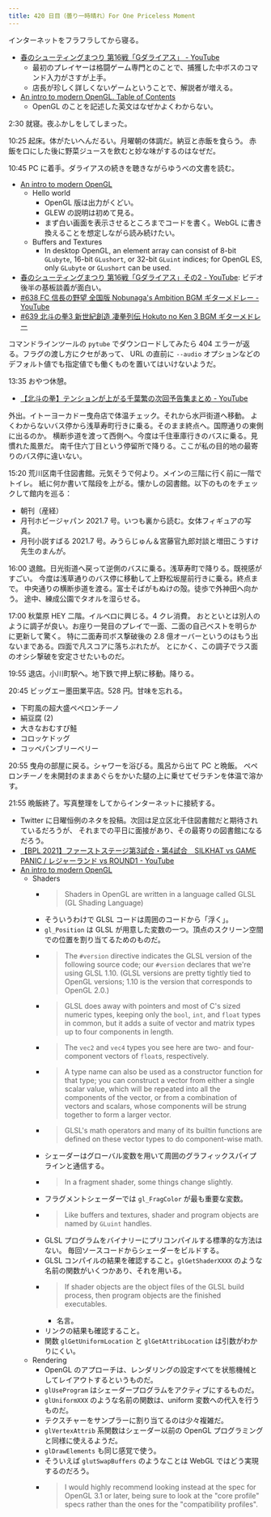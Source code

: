 ```yaml
---
title: 420 日目（曇り一時晴れ）For One Priceless Moment
---
```


インターネットをフラフラしてから寝る。

* [春のシューティングまつり 第16戦「Gダライアス」 - YouTube](https://www.youtube.com/watch?v=pKDPP06wB5M)
  * 最初のプレイヤーは格闘ゲーム専門とのことで、捕獲した中ボスのコマンド入力がさすが上手。
  * 店長が珍しく詳しくないゲームということで、解説者が増える。
* [An intro to modern OpenGL. Table of Contents](https://duriansoftware.com/joe/an-intro-to-modern-opengl.-table-of-contents)
  * OpenGL のことを記述した英文はなぜかよくわからない。

2:30 就寝。夜ふかしをしてしまった。

10:25 起床。体がたいへんだるい。月曜朝の体調だ。納豆と赤飯を食らう。
赤飯を口にした後に野菜ジュースを飲むと妙な味がするのはなぜだ。

10:45 PC に着手。ダライアスの続きを聴きながらゆうべの文書を読む。

* [An intro to modern OpenGL][duriansoftware]
  * Hello world
    * OpenGL 版は出力がくどい。
    * GLEW の説明は初めて見る。
    * まず白い画面を表示させるところまでコードを書く。WebGL に書き換えることを想定しながら読み続けたい。
  * Buffers and Textures
    * In desktop OpenGL, an element array can consist of 8-bit `GLubyte`, 16-bit
      `GLushort`, or 32-bit `GLuint` indices; for OpenGL ES, only `GLubyte` or
      `GLushort` can be used.
* [春のシューティングまつり 第16戦「Gダライアス」その2 - YouTube](https://www.youtube.com/watch?v=cmqkdJgoGpY):
  ビデオ後半の基板談義が面白い。
* [&#x23;638 FC 信長の野望 全国版 Nobunaga's Ambition BGM ギターメドレー - YouTube](https://www.youtube.com/watch?v=ujYbGViwq1s)
* [&#x23;639 北斗の拳3 新世紀創造 凄拳列伝 Hokuto no Ken 3 BGM ギターメドレー](https://www.youtube.com/watch?v=WI9L-g4slRU)

コマンドラインツールの `pytube` でダウンロードしてみたら 404 エラーが返る。フラグの渡し方にクセがあって、
URL の直前に `--audio` オプションなどのデフォルト値でも指定値でも働くものを置いてはいけないようだ。

13:35 おやつ休憩。

* [【北斗の拳】テンションが上がる千葉繁の次回予告集まとめ - YouTube](https://www.youtube.com/watch?v=C-DQPY6iUZA)

外出。イトーヨーカドー曳舟店で体温チェック。それから水戸街道へ移動。
よくわからないバス停から浅草寿町行きに乗る。そのまま終点へ。国際通りの東側に出るのか。
横断歩道を渡って西側へ。今度は千住車庫行きのバスに乗る。見慣れた風景だ。
南千住六丁目という停留所で降りる。ここが私の目的地の最寄りのバス停に違いない。

15:20 荒川区南千住図書館。元気そうで何より。メインの三階に行く前に一階でトイレ。
紙に何か書いて階段を上がる。懐かしの図書館。以下のものをチェックして館内を巡る：

* 朝刊（産経）
* 月刊ホビージャパン 2021.7 号。いつも裏から読む。女体フィギュアの写真。
* 月刊小説すばる 2021.7 号。みうらじゅん＆宮藤官九郎対談と増田こうすけ先生のまんが。

16:00 退館。日光街道へ戻って逆側のバスに乗る。浅草寿町で降りる。既視感がすごい。
今度は浅草通りのバス停に移動して上野松坂屋前行きに乗る。終点まで。
中央通りの横断歩道を渡る。富士そばがもぬけの殻。徒歩で外神田へ向かう。
途中、練成公園でタオルを湿らせる。

17:00 秋葉原 HEY 二階。イルベロに興じる。4 クレ消費。
おとといとは別人のように調子が良い。お座り一発目のプレイで一面、二面の自己ベストを明らかに更新して驚く。
特に二面寿司ボス撃破後の 2.8 億オーバーというのはもう出ないまである。四面で凡スコアに落ちぶれたが。
とにかく、この調子でラス面のオシシ撃破を安定させたいものだ。

19:55 退店。小川町駅へ。地下鉄で押上駅に移動。降りる。

20:45 ビッグエー墨田業平店。528 円。甘味を忘れる。

* 下町風の超大盛ペペロンチーノ
* 絹豆腐 (2)
* 大きなおむすび鮭
* コロッケドッグ
* コッペパンブリーベリー

20:55 曳舟の部屋に戻る。シャワーを浴びる。風呂から出て PC と晩飯。
ペペロンチーノを未開封のままあぐらをかいた腿の上に乗せてゼラチンを体温で溶かす。

21:55 晩飯終了。写真整理をしてからインターネットに接続する。

* Twitter に日曜恒例のネタを投稿。次回は足立区北千住図書館だと期待されているだろうが、
  それまでの平日に面接があり、その最寄りの図書館になるだろう。
* [【BPL 2021】ファーストステージ第3試合・第4試合　SILKHAT vs GAME PANIC / レジャーランド vs ROUND1 - YouTube](https://www.youtube.com/watch?v=QtKCRDHZut0)
* [An intro to modern OpenGL][duriansoftware]
  * Shaders
    * > Shaders in OpenGL are written in a language called GLSL (GL Shading Language)
    * そういうわけで GLSL コードは周囲のコードから「浮く」。
    * `gl_Position` は GLSL が用意した変数の一つ。頂点のスクリーン空間での位置を割り当てるためのものだ。
    * > The `#version` directive indicates the GLSL version of the following source code;
      > our `#version` declares that we're using GLSL 1.10. (GLSL versions are pretty tightly tied to OpenGL versions;
      > 1.10 is the version that corresponds to OpenGL 2.0.)
    * > GLSL does away with pointers and most of C's sized numeric types, keeping only the `bool`, `int`, and `float` types in common,
      > but it adds a suite of vector and matrix types up to four components in length.
    * > The `vec2` and `vec4` types you see here are two- and four-component vectors of `float`s, respectively.
    * > A type name can also be used as a constructor function for that type;
      > you can construct a vector from either a single scalar value,
      > which will be repeated into all the components of the vector,
      > or from a combination of vectors and scalars, whose components will be
      > strung together to form a larger vector.
    * > GLSL's math operators and many of its builtin functions are defined on
      > these vector types to do component-wise math.
    * シェーダーはグローバル変数を用いて周囲のグラフィックスパイプラインと通信する。
    * > In a fragment shader, some things change slightly.
    * フラグメントシェーダーでは `gl_FragColor` が最も重要な変数。
    * > Like buffers and textures, shader and program objects are named by `GLuint` handles.
    * GLSL プログラムをバイナリーにプリコンパイルする標準的な方法はない。
      毎回ソースコードからシェーダーをビルドする。
    * GLSL コンパイルの結果を確認すること。`glGetShaderXXXX` のような名前の関数がいくつかあり、それを用いる。
    * > If shader objects are the object files of the GLSL build process, then program objects are the finished executables.
      * 名言。
    * リンクの結果も確認すること。
    * 関数 `glGetUniformLocation` と `glGetAttribLocation` は引数がわかりにくい。
  * Rendering
    * OpenGL のアプローチは、レンダリングの設定すべてを状態機械としてレイアウトするというものだ。
    * `glUseProgram` はシェーダープログラムをアクティブにするものだ。
    * `glUniformXXX` のような名前の関数は、uniform 変数への代入を行うものだ。
    * テクスチャーをサンプラーに割り当てるのは少々複雑だ。
    * `glVertexAttrib` 系関数はシェーダー以前の OpenGL プログラミングと同様に使えるようだ。
    * `glDrawElements` も同じ感覚で使う。
    * そういえば `glutSwapBuffers` のようなことは WebGL ではどう実現するのだろう。
    * > I would highly recommend looking instead at the spec for OpenGL 3.1 or later,
      > being sure to look at the "core profile" specs rather than the ones for the "compatibility profiles".

[duriansoftware]: https://duriansoftware.com/joe/an-intro-to-modern-opengl.-table-of-contents

